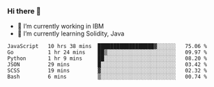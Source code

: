 ### Hi there 👋

<!--
**mathcodeman/mathcodeman** is a ✨ _special_ ✨ repository because its `README.md` (this file) appears on your GitHub profile.

Here are some ideas to get you started:

- 🔭 I’m currently working on ...
- 🌱 I’m currently learning ...
- 👯 I’m looking to collaborate on ...
- 🤔 I’m looking for help with ...
- 💬 Ask me about ...
- 📫 How to reach me: ...
- 😄 Pronouns: ...
- ⚡ Fun fact: ...
-->

- 🔭 I’m currently working in IBM
- 🌱 I’m currently learning Solidity, Java

<!--START_SECTION:waka-->

```text
JavaScript   10 hrs 38 mins  ██████████████████▓░░░░░░   75.06 %
Go           1 hr 24 mins    ██▒░░░░░░░░░░░░░░░░░░░░░░   09.97 %
Python       1 hr 9 mins     ██░░░░░░░░░░░░░░░░░░░░░░░   08.20 %
JSON         29 mins         █░░░░░░░░░░░░░░░░░░░░░░░░   03.42 %
SCSS         19 mins         ▓░░░░░░░░░░░░░░░░░░░░░░░░   02.32 %
Bash         6 mins          ▒░░░░░░░░░░░░░░░░░░░░░░░░   00.74 %
```

<!--END_SECTION:waka-->
